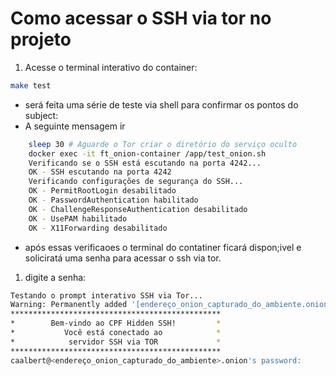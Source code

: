 # Como acessar o SSH via tor no projeto

1. Acesse o terminal interativo do container:

```sh
make test
```
 - será feita uma série de teste via shell para confirmar os pontos do subject:
 - A seguinte mensagem ir

```sh
	sleep 30 # Aguarde o Tor criar o diretório do serviço oculto
	docker exec -it ft_onion-container /app/test_onion.sh
	Verificando se o SSH está escutando na porta 4242...
	OK - SSH escutando na porta 4242
	Verificando configurações de segurança do SSH...
	OK - PermitRootLogin desabilitado
	OK - PasswordAuthentication habilitado
	OK - ChallengeResponseAuthentication desabilitado
	OK - UsePAM habilitado
	OK - X11Forwarding desabilitado
```

 - após essas verificaoes o terminal do contatiner ficará dispon;ivel e soliciratá uma senha para acessar o ssh via tor.
1. digite a senha:

```sh
Testando o prompt interativo SSH via Tor...
Warning: Permanently added '[endereço_onion_capturado_do_ambiente.onion]:4242' (ECDSA) to the list of known hosts.
***********************************************
*        Bem-vindo ao CPF Hidden SSH!         *
*           Você está conectado ao            *
*            servidor SSH via TOR             *
***********************************************
caalbert@<endereço_onion_capturado_do_ambiente>.onion's password:
```
